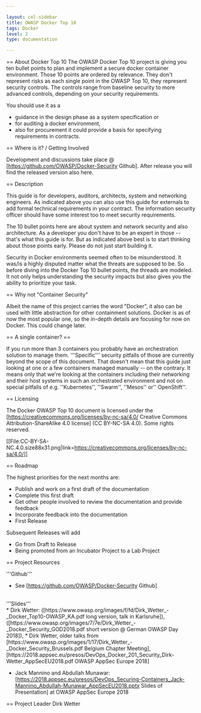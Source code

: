 ```yaml
---

layout: col-sidebar
title: OWASP Docker Top 10
tags: Docker
level: 2
type: documentation

---
```



== About Docker Top 10
The OWASP Docker Top 10 project is giving you ten bullet points to plan and implement a secure docker container environment. Those 10 points are ordered by relevance. They don't represent risks as each single point in the OWASP Top 10, they represent security controls. The controls range from baseline security to more advanced controls, depending on your security requirements.

You should use it as a
* guidance in the design phase as a system specification or
* for auditing a docker environment,
* also for procurement it could provide a basis for specifying requirements in contracts.


== Where is it? / Getting Involved

Development and discussions take place @  [https://github.com/OWASP/Docker-Security Github]. After release you will find the released version also here.

== Description

This guide is for developers, auditors, architects, system and networking engineers. As indicated above you can also use this guide for externals to add formal technical requirements in your contract. The information security officer should have some interest too to meet security requirements.

The 10 bullet points here are about system and network security and also architecture. As a developer you don't have to be an expert in those -- that's what this guide is for. But as indicated above best is to start thinking about those points early. Please do not just start building it.

Security in Docker environments seemed often to be misunderstood. It was/is a highly disputed matter what the threats are supposed to be. So before diving into the Docker Top 10 bullet points, the threads are modeled. It not only helps understanding the security impacts but also gives you the ability to prioritize your task.


== Why not "Container Security"

Albeit the name of this project carries the word "Docker", it also can be used with little abstraction for other containment solutions. Docker is as of now the most popular one, so the in-depth details are focusing for now on Docker. This could change later.

== A single container? ==

If you run more than 3 containers you probably have an orchestration solution to manage them. '''Specific''' security pitfalls of those are currently beyond the scope of this document. That doesn't mean that this guide just looking at one or a few containers managed manually -- on the contrary. It means only that we're looking at the containers including their networking and their host systems in such an orchestrated environment and not on special pitfalls of e.g. ''Kubernetes'', ''Swarm'', ''Mesos'' or'' OpenShift''.

== Licensing

The Docker OWASP Top 10 document is licensed under the [https://creativecommons.org/licenses/by-nc-sa/4.0/ Creative Commons Attribution-ShareAlike 4.0 license] (CC BY-NC-SA 4.0). Some rights reserved.

[[File:CC-BY-SA-NC.4.0.size88x31.png|link=https://creativecommons.org/licenses/by-nc-sa/4.0/]]

== Roadmap

The highest priorities for the next months are:

* Publish and work on a first draft of the documentation
* Complete this first draft
* Get other people involved to review the documentation and provide feedback
* Incorporate feedback into the documentation
* First Release

Subsequent Releases will add

* Go from Draft to Release
* Being promoted from an Incubator Project to a Lab Project

== Project Resources

'''Github'''<br />
*  See [https://github.com/OWASP/Docker-Security Github]
<br />
'''Slides'''<br />
* Dirk Wetter: ([https://www.owasp.org/images/f/fd/Dirk_Wetter_-_Docker_Top10-OWASP_KA.pdf long version, talk in Karlsruhe]), ([https://www.owasp.org/images/7/7e/Dirk_Wetter_-_Docker_Security_GOD2018.pdf short version @ German OWASP Day 2018]),
* Dirk Wetter, older talks from [https://www.owasp.org/images/1/17/Dirk_Wetter_-_Docker_Security_Brussels.pdf Belgium Chapter Meeting], [https://2018.appsec.eu/presos/DevOps_Docker_201_Security_Dirk-Wetter_AppSecEU2018.pdf OWASP AppSec Europe 2018]


* Jack Mannino and Abdullah Munawar: [https://2018.appsec.eu/presos/DevOps_Securing-Containers_Jack-Mannino_Abdullah-Munawar_AppSecEU2018.pptx Slides of Presentation]  at OWASP AppSec Europe 2018

== Project Leader
Dirk Wetter



<!-- Standard Chapter Page Template
This is an example of a Project or Chapter page.
Please change these items to indicate the actual information you wish to present. In addition to this information, the 'front-matter' above the text should be modified to reflect your actual information.  An explanation of each of the front-matter items is below:

{front matter for this file}

```
- layout: This is the layout used by project and chapter pages.  You should leave this value as col-sidebar
- title: This is the title of your project or chapter page, usually the name.  For example, OWASP Zed Attack Proxy or OWASP Baltimore
- tags: This is a space-delimited list of tags you associate with your project or chapter.  If you are using tabs, at least one of these tags should be unique in order to be used in the tabs files (an example tab is included in this repo) 
- region: This is the region you are in according to our data
```

{copy for this file (index.md)}
Replace the text above the commented area with your information in the format below:
```
## Welcome
Include some information here about your chapter

## Participation
The Open Web Application Security Project (OWASP) is a nonprofit foundation that works to improve the security of software. All of our projects ,tools, documents, forums, and chapters are free and open to anyone interested in improving application security. 

Chapters are led by local leaders in accordance with the [Chapter Leader Handbook](/www-policy/rules-of-procedure/chapter-handbook). Financial contributions should only be made online using the authorized online donation button. To be a SPEAKER at ANY OWASP Chapter in the world simply review the [speaker agreement](/www-policy/speaker-agreement) and then contact the local chapter leader with details of what OWASP Project, independent research, or related software security topic you would like to present.

Everyone is welcome and encouraged to participate in our [Projects](/projects), [Local Chapters](/chapters), [Events](/events), [Online Groups](https://groups.google.com/a/owasp.com/){:target='_blank'}, and [Community Slack Channel](https://owasp.slack.com/){:target='_blank'}. We especially encourage diversity in all our initiatives. OWASP is a fantastic place to learn about application security, to network, and even to build your reputation as an expert. We also encourage you to be [become a member](/membership) or consider a [donation](/donate) to support our ongoing work.

## Local News
- Meeting Location
- Everyone is welcome to join us at our chapter meetings.

```
{info.md}

This separate file is where you should place links to your Google Group and Meetup page. It will be automatically rendered in the column sidebar.

{leaders.md}

Another separate file that should simply include each leaders name with mailto link as a list. It will also be automatically rendered in the column sidebar.

-->
